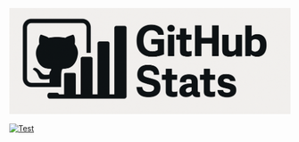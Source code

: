 ![GitHub Stats Banner](./public/banner2.png)

[![Test](https://github.com/suzuki3jp/GitHubStats/actions/workflows/test.yaml/badge.svg)](https://github.com/suzuki3jp/GitHubStats/actions/workflows/test.yaml)